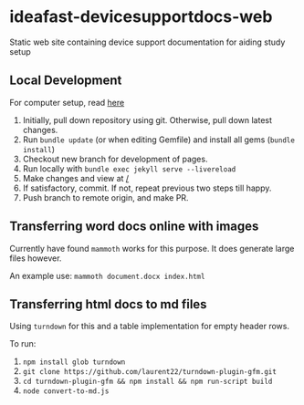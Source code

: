 # ideafast-devicesupportdocs-web
Static web site containing device support documentation for aiding study setup

## Local Development

For computer setup, read [here](https://jekyllrb.com/docs/)

1. Initially, pull down repository using git. Otherwise, pull down latest changes.
1. Run `bundle update` (or when editing Gemfile) and install all gems (`bundle install`)
1. Checkout new branch for development of pages.
1. Run locally with `bundle exec jekyll serve --livereload`
1. Make changes and view at [/](/)
1. If satisfactory, commit. If not, repeat previous two steps till happy.
1. Push branch to remote origin, and make PR.

## Transferring word docs online with images

Currently have found `mammoth` works for this purpose. It does generate large files however.

An example use: `mammoth document.docx index.html`

## Transferring html docs to md files

Using `turndown` for this and a table implementation for empty header rows.

To run:

1. `npm install glob turndown`
1. `git clone https://github.com/laurent22/turndown-plugin-gfm.git`
1. `cd turndown-plugin-gfm && npm install && npm run-script build`
1. `node convert-to-md.js`
